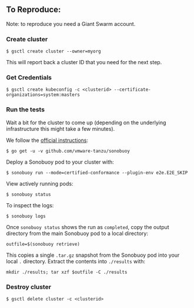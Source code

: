 ## To Reproduce:

Note: to reproduce you need a Giant Swarm account.

### Create cluster

```
$ gsctl create cluster --owner=myorg
```

This will report back a cluster ID that you need for the next step.


### Get Credentials


```
$ gsctl create kubeconfig -c <clusterid> --certificate-organizations=system:masters
```

### Run the tests

Wait a bit for the cluster to come up (depending on the underlying infrastructure this might take a few minutes).

We follow the [official instructions](https://github.com/cncf/k8s-conformance/blob/master/instructions.md):

```
$ go get -u -v github.com/vmware-tanzu/sonobuoy
```

Deploy a Sonobuoy pod to your cluster with:

```
$ sonobuoy run --mode=certified-conformance --plugin-env e2e.E2E_SKIP
```

View actively running pods:

```
$ sonobuoy status
```

To inspect the logs:

```
$ sonobuoy logs
```

Once `sonobuoy status` shows the run as `completed`, copy the output directory from the main Sonobuoy pod to
a local directory:

```
outfile=$(sonobuoy retrieve)
```

This copies a single `.tar.gz` snapshot from the Sonobuoy pod into your local
`.` directory. Extract the contents into `./results` with:

```
mkdir ./results; tar xzf $outfile -C ./results
```

### Destroy cluster

```
$ gsctl delete cluster -c <clusterid>
```
